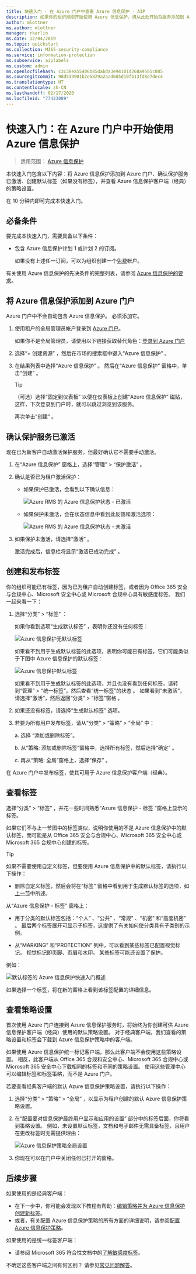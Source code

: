 ```yaml
---
title: 快速入门 - 在 Azure 门户中查看 Azure 信息保护 - AIP
description: 如果你的组织刚刚开始使用 Azure 信息保护，请从此处开始将服务添加到 Azure 门户，确认已激活保护服务并发布标签和策略设置。
author: mlottner
ms.author: mlottner
manager: rkarlin
ms.date: 12/04/2019
ms.topic: quickstart
ms.collection: M365-security-compliance
ms.service: information-protection
ms.subservice: aiplabels
ms.custom: admin
ms.openlocfilehash: c3c38ea55406b85dabda3e94101d268a9505c085
ms.sourcegitcommit: 98d539901b2e5829a2aad685d10fb13fd8d7dec4
ms.translationtype: HT
ms.contentlocale: zh-CN
ms.lasthandoff: 02/17/2020
ms.locfileid: "77423089"
---
```

# <a name="quickstart-get-started-with-azure-information-protection-in-the-azure-portal"></a>快速入门：在 Azure 门户中开始使用 Azure 信息保护

>适用范围：  [Azure 信息保护](https://azure.microsoft.com/pricing/details/information-protection)

本快速入门包含以下内容：将 Azure 信息保护添加到 Azure 门户、确认保护服务已激活、创建默认标签（如果没有标签），并查看 Azure 信息保护客户端（经典）的策略设置。

在 10 分钟内即可完成本快速入门。

## <a name="prerequisites"></a>必备条件

要完成本快速入门，需要具备以下条件：

- 包含 Azure 信息保护计划 1 或计划 2 的订阅。
    
    如果没有上述任一订阅，可以为组织创建一个[免费](https://admin.microsoft.com/Signup/Signup.aspx?OfferId=87dd2714-d452-48a0-a809-d2f58c4f68b7)帐户。

有关使用 Azure 信息保护的先决条件的完整列表，请参阅 [Azure 信息保护的要求](requirements.md)。

## <a name="add-azure-information-protection-to-the-azure-portal"></a>将 Azure 信息保护添加到 Azure 门户

Azure 门户中不会自动包含 Azure 信息保护。 必须添加它。

1. 使用租户的全局管理员帐户登录到 [Azure 门户](https://portal.azure.com)。 
    
    如果你不是全局管理员，请使用以下链接获取替代角色：[登录到 Azure 门户](configure-policy.md#signing-in-to-the-azure-portal)

2. 选择“+ 创建资源”  ，然后在市场的搜索框中键入“Azure 信息保护”  。 
    
3. 在结果列表中选择“Azure 信息保护”  。 然后在“Azure 信息保护”  窗格中，单击“创建”  。
    
    > [!TIP] 
    > （可选）选择“固定到仪表板”  以便在仪表板上创建“Azure 信息保护”  磁贴，这样，下次登录到门户时，就可以跳过浏览到该服务。
    
    再次单击“创建”  。

## <a name="confirm-the-protection-service-is-activated"></a>确认保护服务已激活

现在已为新客户自动激活保护服务，但最好确认它不需要手动激活。 

1. 在“Azure 信息保护”  窗格上，选择“管理”   > “保护激活”  。

2. 确认是否已为租户激活保护： 
    
    - 如果保护已激活，会看到以下确认信息：
        
        ![Azure RMS 的 Azure 信息保护状态 - 已激活](./media/info-protect-azurerms-activated.png)
        
    - 如果保护未激活，会在状态信息中看到此反馈和激活选项：
        
        ![Azure RMS 的 Azure 信息保护状态 - 未激活](./media/info-protect-azurerms-deactivated.png)

3. 如果保护未激活，请选择“激活”  。 

    激活完成后，信息栏将显示“激活已成功完成”  。

## <a name="create-and-publish-labels"></a>创建和发布标签

你的组织可能已有标签，因为已为租户自动创建标签，或者因为 Office 365 安全与合规中心、Microsoft 安全中心或 Microsoft 合规中心具有敏感度标签。 我们一起来看一下：

1. 选择“分类”   > “标签”  ：
    
    如果你看到选项“生成默认标签”  ，表明你还没有任何标签：
    
     ![Azure 信息保护无默认标签](./media/info-protect-nodefaultlabels.png)
    
    如果看不到用于生成默认标签的此选项，表明你可能已有标签，它们可能类似于下图中 Azure 信息保护的默认标签：
    
    ![Azure 信息保护默认标签](./media/info-protect-defaultlabels.png)
    
    如果看不到用于生成默认标签的此选项，并且也没有看到任何标签，请转到“管理” > “统一标签”，然后查看“统一标签”的状态    。 如果看到“未激活”，请选择“激活”，然后返回“分类” > “标签”窗格     。

2. 如果还没有标签，请选择“生成默认标签”  选项。

4. 若要为所有用户发布标签，请从“分类”   > “策略”   > “全局”  中：
    
    a. 选择  “添加或删除标签”。
    
    b. 从“策略:  添加或删除标签”窗格中，选择所有标签，然后选择“确定”  。
    
    c. 再从“策略:  全局”窗格上，选择“保存”  。

在 Azure 门户中发布标签，使其可用于 Azure 信息保护客户端（经典）。

## <a name="view-your-labels"></a>查看标签

选择“分类”   > “标签”  ，并花一些时间熟悉“Azure 信息保护 - 标签  ”窗格上显示的标签。

如果它们不与上一节图中的标签类似，说明你使用的不是 Azure 信息保护中的默认标签，而可能是从 Office 365 安全与合规中心、Microsoft 365 安全中心或 Microsoft 365 合规中心创建的标签。

> [!TIP]
> 如果不需要使用自定义标签，但要使用 Azure 信息保护中的默认标签，请执行以下操作： 
> - 删除自定义标签，然后会将在“标签”  窗格中看到用于生成默认标签的选项，如[上一节](#create-and-publish-labels)中所述。 

从“Azure 信息保护 - 标签”  窗格上：

- 用于分类的默认标签包括：“个人”  、“公共”  、“常规”  、“机密”  和“高度机密”  。 最后两个标签展开可显示子标签，这提供了有关如何使分类具有子类别的示例。

- 从“MARKING”  和“PROTECTION”  列中，可以看到某些标签已配置视觉标记。 视觉标记即页脚、页眉和水印。 某些标签可能还设置了保护。 

例如： 

![默认标签的 Azure 信息保护快速入门概述](./media/info-protect-policy-default-labelsv2.png)

如果选择一个标签，将在新的窗格上看到该标签配置的详细信息。

## <a name="view-your-policy-settings"></a>查看策略设置

首次使用 Azure 门户连接到 Azure 信息保护服务时，将始终为你创建可供 Azure 信息保护客户端（经典）使用的默认策略设置。 对于经典客户端，我们查看的策略设置和标签会下载到 Azure 信息保护策略中的客户端。

如果使用 Azure 信息保护统一标记客户端，那么此客户端不会使用这些策略设置。 相反，此客户端从 Office 365 合规和安全中心、Microsoft 365 合规中心或 Microsoft 365 安全中心下载相同的标签和不同的策略设置。 使用这些管理中心可以编辑标签和标签策略，而不是 Azure 门户。

若要查看经典客户端的默认 Azure 信息保护策略设置，请执行以下操作：

1. 选择“分类”   > “策略”   > “全局”  ，以显示为租户创建的默认 Azure 信息保护策略设置。
    
2. 在“配置要对信息保护最终用户显示和应用的设置”  部分中的标签后面，你将看到策略设置。 例如，未设置默认标签，文档和电子邮件无需具备标签，且用户在更改标签时无需提供理由：
    
    ![Azure 信息保护策略全局设置](./media/defaultsettings-aip.png)

3. 你现在可以在门户中关闭任何已打开的窗格。

## <a name="next-steps"></a>后续步骤

如果使用的是经典客户端：

- 在下一步中，你可能会发现以下教程有帮助：[编辑策略并为 Azure 信息保护创建新标签](infoprotect-quick-start-tutorial.md)。
- 或者，有关配置 Azure 信息保护策略的所有方面的详细说明，请参阅[配置 Azure 信息保护策略](configure-policy.md)。

如果使用的是统一标签客户端：

- 请参阅 Microsoft 365 符合性文档中的[了解敏感度标签](/microsoft-365/compliance/sensitivity-labels)。

不确定这些客户端之间有何区别？ 请参见[常见问题解答](faqs.md#whats-the-difference-between-the-azure-information-protection-client-and-the-azure-information-protection-unified-labeling-client)。
